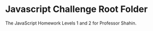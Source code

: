 
<h1> Javascript Challenge Root Folder </h1>

The JavaScript Homework Levels 1 and 2 for Professor Shahin.
